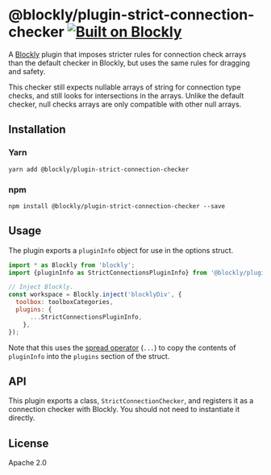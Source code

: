 ---
---
# @blockly/plugin-strict-connection-checker [![Built on Blockly](https://tinyurl.com/built-on-blockly)](https://github.com/google/blockly)

A [Blockly](https://www.npmjs.com/package/blockly) plugin that imposes stricter rules for connection check arrays than the default checker in Blockly, but uses the same rules for dragging and safety.

This checker still expects nullable arrays of string for connection type checks, and still looks for intersections in the arrays. Unlike the default checker, null checks arrays are only compatible with other null arrays.

## Installation

### Yarn
```
yarn add @blockly/plugin-strict-connection-checker
```

### npm
```
npm install @blockly/plugin-strict-connection-checker --save
```

## Usage

The plugin exports a `pluginInfo` object for use in the options struct.

```js
import * as Blockly from 'blockly';
import {pluginInfo as StrictConnectionsPluginInfo} from '@blockly/plugin-strict-connection-checker';

// Inject Blockly.
const workspace = Blockly.inject('blocklyDiv', {
  toolbox: toolboxCategories,
  plugins: {
      ...StrictConnectionsPluginInfo,
    },
});
```

Note that this uses the [spread operator](https://developer.mozilla.org/en-US/docs/Web/JavaScript/Reference/Operators/Spread_syntax) (`...`) to copy the contents of `pluginInfo` into the `plugins` section of the struct.

## API

This plugin exports a class, `StrictConnectionChecker`, and registers it as a connection checker with Blockly. You should not need to instantiate it directly.

## License
Apache 2.0
